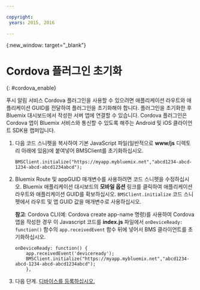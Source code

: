```yaml
---

copyright:
 years: 2015, 2016

---
```


{:new_window: target="_blank"}

# Cordova 플러그인 초기화
{: #cordova_enable}

푸시 알림 서비스 Cordova 플러그인을 사용할 수 있으려면 애플리케이션 라우트와 애플리케이션 GUID를 전달하여 플러그인을 초기화해야 합니다. 플러그인을 초기화한 후 Bluemix 대시보드에서 작성한 서버 앱에 연결할 수 있습니다. Cordova 플러그인은 Cordova 앱이 Bluemix 서비스와 통신할 수 있도록 해주는 Android 및 iOS 클라이언트 SDK용 랩퍼입니다. 

1. 다음 코드 스니펫을 복사하여 기본 JavaScript 파일(일반적으로 **www/js** 디렉토리 아래에 있음)에 붙여넣어 BMSClient를 초기화하십시오. 

	```
	BMSClient.initialize("https://myapp.mybluemix.net","abcd1234-abcd-1234-abcd-abcd1234abcd");
	```
1. Bluemix Route 및 appGUID 매개변수를 사용하려면 코드 스니펫을 수정하십시오. Bluemix 애플리케이션 대시보드의 **모바일 옵션** 링크를 클릭하여 애플리케이션 라우트와 애플리케이션 GUID를 확보하십시오. `BMSClient.initialize` 코드 스니펫에서 라우트 및 앱 GUID 값을 매개변수로 사용하십시오. 


	**참고**: Cordova CLI(예: Cordova create app-name 명령)를 사용하여 Cordova 앱을 작성한 경우 이 Javascript 코드를 **index.js** 파일에서 `onDeviceReady: function()` 함수의 `app.receivedEvent` 함수 뒤에 넣어서 BMS 클라이언트를 초기화하십시오. 

	```
	onDeviceReady: function() {
	    app.receivedEvent('deviceready');
	    BMSClient.initialize("https://myapp.mybluemix.net","abcd1234-abcd-1234-abcd-abcd1234abcd");
	    },
	```
1. 다음 단계. [디바이스를 등록하십시오.](t_cordova_register.html) 
